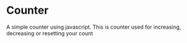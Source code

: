 # Counter
A simple counter using javascript.
This is counter used for increasing, decreasing or resetting your count
